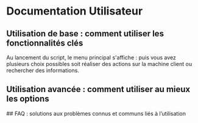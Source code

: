 # Documentation Utilisateur

## Utilisation de base : comment utiliser les fonctionnalités clés

Au lancement du script, le menu principal s'affiche :
puis vous avez plusieurs choix possibles soit réaliser des actions sur la machine client ou rechercher des informations.

## Utilisation avancée : comment utiliser au mieux les options

## FAQ : solutions aux problèmes connus et communs liés à l’utilisation

